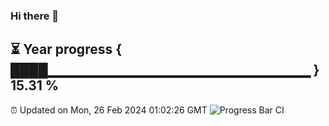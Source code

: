 ### Hi there 👋
⏳ Year progress { ████▁▁▁▁▁▁▁▁▁▁▁▁▁▁▁▁▁▁▁▁▁▁▁▁▁▁ } 15.31 %
---
⏰ Updated on Mon, 26 Feb 2024 01:02:26 GMT
![Progress Bar CI](https://github.com/liununu/liununu/workflows/Progress%20Bar%20CI/badge.svg)
